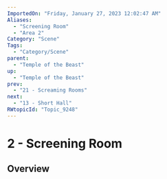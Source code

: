 ```yaml
---
ImportedOn: "Friday, January 27, 2023 12:02:47 AM"
Aliases:
  - "Screening Room"
  - "Area 2"
Category: "Scene"
Tags:
  - "Category/Scene"
parent:
  - "Temple of the Beast"
up:
  - "Temple of the Beast"
prev:
  - "21 - Screaming Rooms"
next:
  - "13 - Short Hall"
RWtopicId: "Topic_9248"
---
```

# 2 - Screening Room
## Overview
